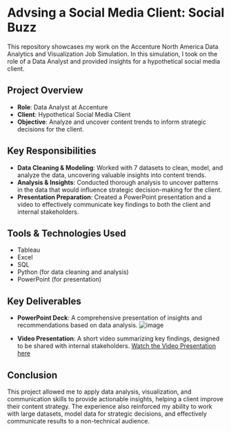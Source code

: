 # Advsing a Social Media Client: Social Buzz

This repository showcases my work on the Accenture North America Data Analytics and Visualization Job Simulation. In this simulation, I took on the role of a Data Analyst and provided insights for a hypothetical social media client.

## Project Overview
- **Role**: Data Analyst at Accenture
- **Client**: Hypothetical Social Media Client
- **Objective**: Analyze and uncover content trends to inform strategic decisions for the client.

## Key Responsibilities
- **Data Cleaning & Modeling**: Worked with 7 datasets to clean, model, and analyze the data, uncovering valuable insights into content trends.
- **Analysis & Insights**: Conducted thorough analysis to uncover patterns in the data that would influence strategic decision-making for the client.
- **Presentation Preparation**: Created a PowerPoint presentation and a video to effectively communicate key findings to both the client and internal stakeholders.

## Tools & Technologies Used
- Tableau
- Excel
- SQL
- Python (for data cleaning and analysis)
- PowerPoint (for presentation)

## Key Deliverables
- **PowerPoint Deck**: A comprehensive presentation of insights and recommendations based on data analysis.
  ![image](https://github.com/user-attachments/assets/813f758a-3672-4249-8200-34f4a9ed6207)

- **Video Presentation**: A short video summarizing key findings, designed to be shared with internal stakeholders.
[Watch the Video Presentation here](<https://forage-uploads-prod.s3.amazonaws.com/F3ibdcsBMdHobfox9/1711220276069/QcZfcKjEsWosLd8oD.webm?AWSAccessKeyId=AKIAYS3QYTOPTHBP7RSV&Expires=1742675758&Signature=vQz1O0VImms8RnQ%2FHGCY4o17d50%3D>)
## Conclusion
This project allowed me to apply data analysis, visualization, and communication skills to provide actionable insights, helping a client improve their content strategy. The experience also reinforced my ability to work with large datasets, model data for strategic decisions, and effectively communicate results to a non-technical audience.

